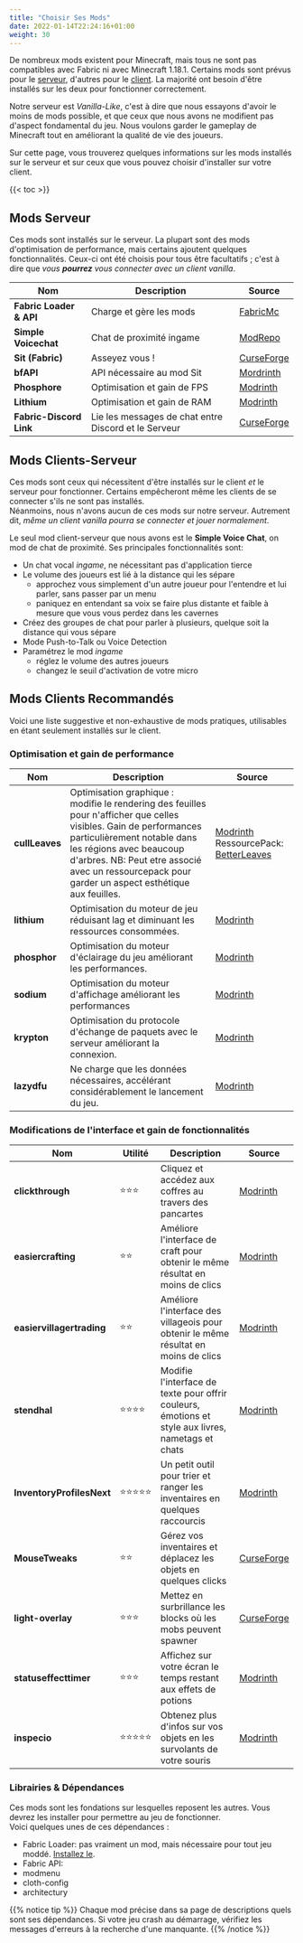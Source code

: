 ```yaml
---
title: "Choisir Ses Mods"
date: 2022-01-14T22:24:16+01:00
weight: 30
---
```


De nombreux mods existent pour Minecraft, mais tous ne sont pas compatibles avec Fabric ni avec Minecraft 1.18.1. Certains mods sont prévus pour le [serveur](/lexique#serveur), d'autres pour le [client](/lexique#cleint). La majorité ont besoin d'être installés sur les deux pour fonctionner correctement.

Notre serveur est *Vanilla-Like*, c'est à dire que nous essayons d'avoir le moins de mods possible, et que ceux que nous avons ne modifient pas d'aspect fondamental du jeu. Nous voulons garder le gameplay de Minecraft tout en améliorant la qualité de vie des joueurs.

Sur cette page, vous trouverez quelques informations sur les mods installés sur le serveur et sur ceux que vous pouvez choisir d'installer sur votre client.

{{< toc >}}

## Mods Serveur
Ces mods sont installés sur le serveur. La plupart sont des mods d'optimisation de performance, mais certains ajoutent quelques fonctionnalités. Ceux-ci ont été choisis pour tous être facultatifs ; c'est à dire que *vous **pourrez** vous connecter avec un client vanilla*. 

| Nom                     | Description                                          | Source       |
|-------------------------|------------------------------------------------------|--------------|
| **Fabric Loader & API** | Charge et gère les mods                              | [FabricMc](http://frabcricmc.net) |
| **Simple Voicechat**    | Chat de proximité ingame                             | [ModRepo](https://modrepo.de/minecraft/voicechat/overview/)      |
| **Sit (Fabric)**        | Asseyez vous !                                       | [CurseForge](https://www.curseforge.com/minecraft/mc-mods/sit-fabric)     |
| **bfAPI**               | API nécessaire au mod Sit                            | [Mordrinth](https://modrinth.com/mod/bfapi)     |
| **Phosphore**           | Optimisation et gain de FPS                          | [Modrinth](https://modrinth.com/mod/phosphor)     |
| **Lithium**             | Optimisation et gain de RAM                          | [Modrinth](https://modrinth.com/mod/lithium)     |
| **Fabric-Discord Link** | Lie les messages de chat entre Discord et le Serveur | [CurseForge](https://www.curseforge.com/minecraft/mc-mods/fabric-discord-link)     |

## Mods Clients-Serveur
Ces mods sont ceux qui nécessitent d'être installés sur le client *et* le serveur pour fonctionner. Certains empêcheront même les clients de se connecter s'ils ne sont pas installés.  
Néanmoins, nous n'avons aucun de ces mods sur notre serveur. Autrement dit, *même un client vanilla pourra se connecter et jouer normalement*.

Le seul mod client-serveur que nous avons est le **Simple Voice Chat**, on mod de chat de proximité. Ses principales fonctionnalités sont:
 - Un chat vocal *ingame*, ne nécessitant pas d'application tierce
 - Le volume des joueurs est lié à la distance qui les sépare
    - approchez vous simplement d'un autre joueur pour l'entendre et lui parler, sans passer par un menu
    - paniquez en entendant sa voix se faire plus distante et faible à mesure que vous vous perdez dans les cavernes
 - Créez des groupes de chat pour parler à plusieurs, quelque soit la distance qui vous sépare
 - Mode Push-to-Talk ou Voice Detection 
 - Paramétrez le mod *ingame*
    - réglez le volume des autres joueurs
    - changez le seuil d'activation de votre micro

## Mods Clients Recommandés
Voici une liste suggestive et non-exhaustive de mods pratiques, utilisables en étant seulement installés sur le client. 

### Optimisation et gain de performance
| Nom            | Description                                                                                                                                                                                                                                                                        | Source                                                                                                                                                     |
|----------------|------------------------------------------------------------------------------------------------------------------------------------------------------------------------------------------------------------------------------------------------------------------------------------|------------------------------------------------------------------------------------------------------------------------------------------------------------|
| **cullLeaves** | Optimisation graphique : modifie le rendering des feuilles pour n'afficher que celles visibles. Gain de performances particulièrement notable dans les régions avec beaucoup d'arbres.  NB: Peut etre associé avec un ressourcepack pour garder un aspect esthétique aux feuilles. | [Modrinth](https://modrinth.com/mod/cull-leaves) RessourcePack: [BetterLeaves](https://www.curseforge.com/minecraft/texture-packs/motschens-better-leaves) |
| **lithium**    | Optimisation du moteur de jeu réduisant lag et diminuant les ressources consommées.                                                                                                                                                                                                | [Modrinth](https://modrinth.com/mod/lithium)                                                                                                               |
| **phosphor**   | Optimisation du moteur d'éclairage du jeu améliorant les performances.                                                                                                                                                                                                             | [Modrinth](https://modrinth.com/mod/phosphor)                                                                                                              |
| **sodium**     | Optimisation du moteur d'affichage améliorant les performances                                                                                                                                                                                                                     | [Modrinth](https://modrinth.com/mod/sodium)                                                                                                                |
| **krypton**    | Optimisation du protocole d'échange de paquets avec le serveur améliorant la connexion.                                                                                                                                                                                            | [Modrinth](https://modrinth.com/mod/krypton)                                                                                                               |
| **lazydfu**    | Ne charge que les données nécessaires, accélérant considérablement le lancement du jeu.                                                                                                                                                                                            | [Modrinth](https://modrinth.com/mod/lazydfu)                                                                                                               |                                                                                          |        |

### Modifications de l'interface et gain de fonctionnalités
| Nom                       | Utilité | Description                                                                                          | Source                                                                    |
|---------------------------|---------|------------------------------------------------------------------------------------------------------|---------------------------------------------------------------------------|
| **clickthrough**          | ⭐⭐⭐     | Cliquez et accédez aux coffres au travers des pancartes                                              | [Modrinth](https://modrinth.com/mod/clickthrough)                         |
| **easiercrafting**        | ⭐⭐      | Améliore l'interface de craft pour obtenir le même résultat en moins de clics                       | [Modrinth](https://modrinth.com/mod/easiercrafting)                       |
| **easiervillagertrading** | ⭐⭐      | Améliore l'interface des villageois pour obtenir le même résultat en moins de clics                 | [Modrinth](https://modrinth.com/mod/easiervillagertrading)                |
| **stendhal**              | ⭐⭐⭐⭐    | Modifie l'interface de texte pour offrir couleurs, émotions et style aux livres, nametags et chats | [Modrinth](https://modrinth.com/mod/stendhal)                             |
| **InventoryProfilesNext** | ⭐⭐⭐⭐⭐   | Un petit outil pour trier et ranger les inventaires en quelques raccourcis                          | [Modrinth](https://modrinth.com/mod/inventory-profiles-next)              |
| **MouseTweaks**           | ⭐⭐      | Gérez vos inventaires et déplacez les objets en quelques clicks                                      | [CurseForge](https://www.curseforge.com/minecraft/mc-mods/mouse-tweaks)   |
| **light-overlay**         | ⭐⭐⭐     | Mettez en surbrillance les blocks où les mobs peuvent spawner                                      | [CurseForge](https://www.curseforge.com/minecraft/mc-mods/light-overlay/) |
| **statuseffecttimer**     | ⭐⭐⭐     | Affichez sur votre écran le temps restant aux effets de potions                                      | [Modrinth](https://modrinth.com/mod/statuseffecttimer)                    |
| **inspecio**              | ⭐⭐⭐⭐⭐   | Obtenez plus d'infos sur vos objets en les survolants de votre souris                                | [Modrinth](https://modrinth.com/mod/inspecio)                             |

### Librairies & Dépendances
Ces mods sont les fondations sur lesquelles reposent les autres. Vous devrez les installer pour permettre au jeu de fonctionner.  
Voici quelques unes de ces dépendances :
 - Fabric Loader: pas vraiment un mod, mais nécessaire pour tout jeu moddé. [Installez le](/guide-technique/installer-fabric).
 - Fabric API: 
 - modmenu
 - cloth-config
 - architectury

{{% notice tip %}}
Chaque mod précise dans sa page de descriptions quels sont ses dépendances. Si votre jeu crash au démarrage, vérifiez les messages d'erreurs à la recherche d'une manquante.
{{% /notice %}}
